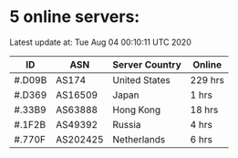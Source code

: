 # 5 online servers:

Latest update at: Tue Aug 04 00:10:11 UTC 2020

| ID | ASN | Server Country | Online |
| -- | --- | -------------- | ------ |
| #.D09B | AS174 | United States | 229 hrs |
| #.D369 | AS16509 | Japan | 1 hrs |
| #.33B9 | AS63888 | Hong Kong | 18 hrs |
| #.1F2B | AS49392 | Russia | 4 hrs |
| #.770F | AS202425 | Netherlands | 6 hrs |


